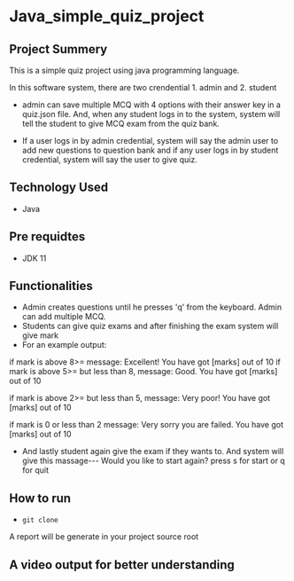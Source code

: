 # Java_simple_quiz_project


## Project Summery
This is a simple quiz project using java programming language. <br/>

In this software system, there are two crendential 1. admin and 2. student

- admin can save multiple MCQ with 4 options with their answer key in a quiz.json file. And, when any student logs in to the system, system will tell the student to give MCQ exam from the quiz bank.

- If a user logs in by admin credential, system will say the admin user to add new questions to question bank
and if any user logs in  by student credential, system will say the user to give quiz. 

## Technology Used
- Java

## Pre requidtes
- JDK 11

## Functionalities
- Admin creates questions until he presses 'q' from the keyboard. Admin can add multiple MCQ.
- Students can give quiz exams and after finishing the exam system will give mark
- For an example output:

if mark is above 8>= message: Excellent! You have got [marks] out of 10
if mark is above 5>= but less than 8, message: Good. You have got [marks] out of 10

if mark is above 2>= but less than 5, message: Very poor! You have got [marks] out of 10

if mark is 0 or less than 2 message: Very sorry you are failed. You have got [marks] out of 10


- And lastly student again give the exam if they wants to. And system will give this massage---
  Would you like to start again? press s for start or q for quit

## How to run
- ``git clone``


A report will be generate in your project source root


## A video output for better understanding


